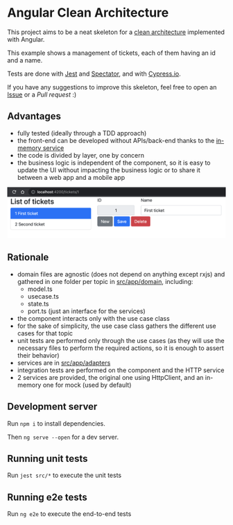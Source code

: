 # Angular Clean Architecture

This project aims to be a neat skeleton for a [clean architecture](https://blog.cleancoder.com/uncle-bob/2012/08/13/the-clean-architecture.html) implemented with Angular.

This example shows a management of tickets, each of them having an id and a name.

Tests are done with [Jest](https://jestjs.io/) and [Spectator](https://ngneat.github.io/spectator/), and with [Cypress.io](https://www.cypress.io/).

If you have any suggestions to improve this skeleton, feel free to open an [Issue](https://github.com/pierresh/angular-clean-architecture/issues/new) or a *Pull request* :)

## Advantages
- fully tested (ideally through a TDD approach)
- the front-end can be developed without APIs/back-end thanks to the [in-memory service](https://github.com/pierresh/angular-clean-architecture/blob/main/src/app/domain/tickets/ticket.service.mock.ts)
- the code is divided by layer, one by concern
- the business logic is independent of the component, so it is easy to update the UI without impacting the business logic or to share it between a web app and a mobile app

![examples](src/assets/tickets.png)

## Rationale
- domain files are agnostic (does not depend on anything except rxjs) and gathered in one folder per topic in [src/app/domain](https://github.com/pierresh/angular-clean-architecture/tree/main/src/app), including:
    - model.ts
    - usecase.ts
    - state.ts
    - port.ts (just an interface for the services)
- the component interacts only with the use case class
- for the sake of simplicity, the use case class gathers the different use cases for that topic
- unit tests are performed only through the use cases (as they will use the necessary files to perform the required actions, so it is enough to assert their behavior)
- services are in [src/app/adapters](https://github.com/pierresh/angular-clean-architecture/tree/main/src/app/adapters/tickets)
- integration tests are performed on the component and the HTTP service
- 2 services are provided, the original one using HttpClient, and an in-memory one for mock (used by default)

## Development server
Run `npm i` to install dependencies.

Then `ng serve --open` for a dev server.

## Running unit tests

Run `jest src/*` to execute the unit tests

## Running e2e tests

Run `ng e2e` to execute the end-to-end tests

